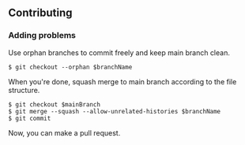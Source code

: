 ## Contributing

### Adding problems

Use orphan branches to commit freely and keep main branch clean.

```
$ git checkout --orphan $branchName
```

When you're done, squash merge to main branch according to the file structure.

```
$ git checkout $mainBranch
$ git merge --squash --allow-unrelated-histories $branchName
$ git commit
```

Now, you can make a pull request.


